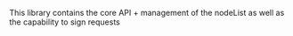This library contains the core API + management of the nodeList as well as the capability to sign requests

